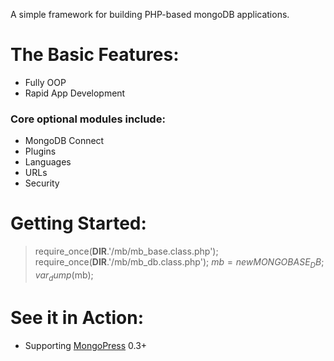 A simple framework for building PHP-based mongoDB applications.

# The Basic Features:
* Fully OOP
* Rapid App Development

### Core optional modules include:
* MongoDB Connect
* Plugins
* Languages
* URLs
* Security

# Getting Started:
> require_once(__DIR__.'/mb/mb_base.class.php');
> require_once(__DIR__.'/mb/mb_db.class.php');
> $mb = new MONGOBASE_DB;
> var_dump($mb);

# See it in Action:
* Supporting [MongoPress](http://mongopress.org) 0.3+